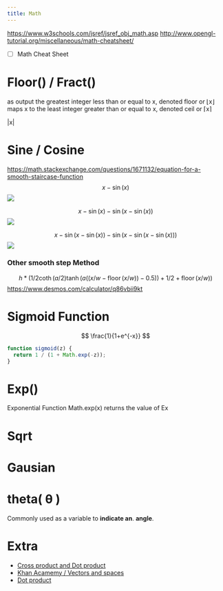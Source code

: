 ```yaml
---
title: Math
---
```

https://www.w3schools.com/jsref/jsref_obj_math.asp
http://www.opengl-tutorial.org/miscellaneous/math-cheatsheet/
- [ ] Math Cheat Sheet


# Floor() / Fract()
as output the greatest integer less than or equal to x, denoted floor or ⌊x⌋
maps x to the least integer greater than or equal to x, denoted ceil or ⌈x⌉

|x|

# Sine / Cosine
https://math.stackexchange.com/questions/1671132/equation-for-a-smooth-staircase-function
$$x-\sin\left(x\right)$$
![](https://i.stack.imgur.com/LJGD3.png)



$$x-\sin\left(x\right)-\sin\left(x-\sin\left(x\right)\right) $$
![](https://i.stack.imgur.com/wds95.png)

$$x-\sin\left(x-\sin\left(x\right)\right)-\sin\left(x-\sin\left(x-\sin\left(x\right)\right)\right) $$
![](https://i.stack.imgur.com/OntF2.png)


###  Other smooth step Method
$$ h*(1/2\coth(a/2)\tanh(a((x/w-\operatorname{floor}(x/w))-0.5))+1/2+\operatorname{floor}(x/w)) $$
https://www.desmos.com/calculator/q86vbii9kt

# Sigmoid Function
$$  \frac{1}{1+e^{-x}}  $$

```javascript
function sigmoid(z) {
  return 1 / (1 + Math.exp(-z));
}
```


# Exp()
Exponential Function
Math.exp(x) returns the value of Ex

# Sqrt 

# Gausian 

# theta( θ )
Commonly used as a variable to **indicate an**. **angle**.



# Extra
- [Cross product and Dot product](https://www.youtube.com/watch?v=h0NJK4mEIJU)
- [Khan Acamemy / Vectors and spaces](https://www.khanacademy.org/math/linear-algebra/vectors-and-spaces)
- [Dot product](https://www.youtube.com/watch?v=0iNrGpwZwog)